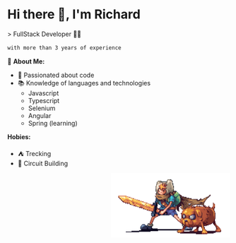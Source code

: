 <h1>Hi there 👋, I'm Richard</h1>
> FullStack Developer 👨‍💻

```bash
with more than 3 years of experience
```

💬 **About Me:** 
- 🚀 Passionated about code
- 📚 Knowledge of languages and technologies
    + Javascript
    + Typescript
    + Selenium
    + Angular
    + Spring (learning)

 **Hobies:** 
- ⛺ Trecking
- 👾 Circuit Building

<div align="right">
  <img src="./assets/finnAndJakePixelArt.gif" width="270px" height="145.4"/>
</div>
